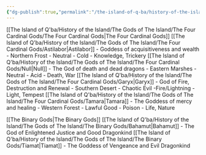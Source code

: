 ```yaml
---
{"dg-publish":true,"permalink":"/the-island-of-q-ba/history-of-the-island/q-ba-s-draconic-pantheon/"}
---
```



[[The Island of Q'ba/History of the Island/The Gods of The Island/The Four Cardinal Gods/The Four Cardinal Gods\|The Four Cardinal Gods]]
[[The Island of Q'ba/History of the Island/The Gods of The Island/The Four Cardinal Gods/Astilabor\|Astilabor]] - Goddess of acquisitiveness and wealth - Northern Frost - Neutral - Cold - Knowledge, Trickery
[[The Island of Q'ba/History of the Island/The Gods of The Island/The Four Cardinal Gods/Null\|Null]] - The God of death and dead dragons - Eastern Marshes - Neutral - Acid - Death, War
[[The Island of Q'ba/History of the Island/The Gods of The Island/The Four Cardinal Gods/Garyx\|Garyx]] - God of Fire, Destruction and Renewal - Southern Desert - Chaotic Evil -Fire/Lightning - Light, Tempest
[[The Island of Q'ba/History of the Island/The Gods of The Island/The Four Cardinal Gods/Tamara\|Tamara]] - The Goddess of mercy and healing - Western Forest -   Lawful Good - Poison - Life, Nature

[[The Binary Gods\|The Binary Gods]]
[[The Island of Q'ba/History of the Island/The Gods of The Island/The Binary Gods/Bahamut\|Bahamut]] - The God of Enlightened Justice and Good Dragonkind
[[The Island of Q'ba/History of the Island/The Gods of The Island/The Binary Gods/Tiamat\|Tiamat]] - The Goddess of Vengeance and Evil Dragonkind
